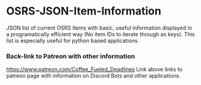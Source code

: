 # OSRS-JSON-Item-Information

  JSON list of current OSRS Items with basic, useful information displayed in a programatically efficient
  way (No item IDs to iterate through as keys).  This list is especially useful for python based applications.
  
### Back-link to Patreon with other information

  https://www.patreon.com/Coffee_Fueled_Deadlines
    Link above links to patreon page with information on Discord Bots and other applications.
